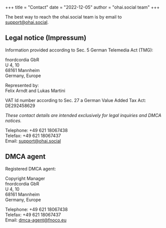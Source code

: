 +++
title = "Contact"
date = "2022-12-05"
author = "ohai.social team"
+++

The best way to reach the ohai.social team is by email to support@ohai.social.

## Legal notice (Impressum)

Information provided according to Sec. 5 German Telemedia Act (TMG):

fnordcordia GbR  
U 4, 10  
68161 Mannheim  
Germany, Europe

Represented by:  
Felix Arndt and Lukas Martini

VAT Id number according to Sec. 27 a German Value Added Tax Act:  
DE292458629

*These contact details are intended exclusively for legal inquiries and DMCA notices.*

Telephone: +49 621 18067438  
Telefax: +49 621 18067437  
Email: support@ohai.social


## DMCA agent

Registered DMCA agent:

Copyright Manager  
fnordcordia GbR  
U 4, 10  
68161 Mannheim  
Germany, Europe

Telephone: +49 621 18067438  
Telefax: +49 621 18067437  
Email: dmca-agent@fnoco.eu
